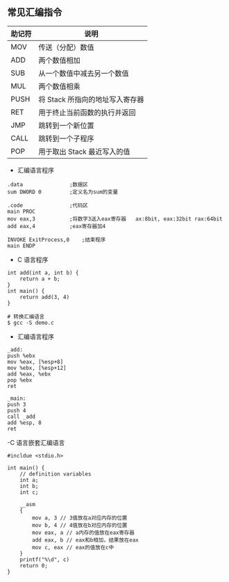 ## 常见汇编指令

| 助记符 | 说明 |
| ---- | ---- | 
| MOV | 传送（分配）数值 | 
| ADD | 两个数值相加 | 
| SUB | 从一个数值中减去另一个数值 | 
| MUL | 两个数值相乘 | 
| PUSH | 将 Stack 所指向的地址写入寄存器 | 
| RET | 用于终止当前函数的执行并返回 | 
| JMP | 跳转到一个新位置 | 
| CALL | 跳转到一个子程序  | 
| POP | 用于取出 Stack 最近写入的值 | 

- 汇编语言程序
```
.data               ;数据区
sum DWORD 0         ;定义名为sum的变量

.code               ;代码区
main PROC
mov eax,3           ;将数字3送入eax寄存器   ax:8bit, eax:32bit rax:64bit
add eax,4           ;eax寄存器加4

INVOKE ExitProcess,0    ;结束程序
main ENDP
```

- C 语言程序
```
int add(int a, int b) {
    return a + b;
}
int main() {
    return add(3, 4)
}

# 转换汇编语言
$ gcc -S demo.c
```

- 汇编语言程序

```
_add:
push %ebx
mov %eax, [%esp+8]
mov %ebx, [%esp+12]
add %eax, %ebx
pop %ebx
ret

_main:
push 3
push 4
call _add
add %esp, 8
ret
```

-C 语言嵌套汇编语言

```
#incldue <stdio.h>

int main() {
    // definition variables
    int a;
    int b;
    int c;

    __asm
    {
        mov a, 3 // 3值放在a对应内存的位置
        mov b, 4 // 4值放在b对应内存的位置
        mov eax, a // a内存的值放在eax寄存器
        add eax, b // eax和b相加，结果放在eax
        mov c, eax // eax的值放在c中
    }
    printf("%\d", c)
    return 0;
}
```